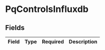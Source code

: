 # PqControlsInfluxdb


## Fields

| Field       | Type        | Required    | Description |
| ----------- | ----------- | ----------- | ----------- |